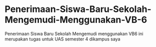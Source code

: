 # Penerimaan-Siswa-Baru-Sekolah-Mengemudi-Menggunakan-VB-6
Penerimaan Siswa Baru Sekolah Mengemudi menggunakan VB6 ini merupakan tugas untuk UAS semester 4 dikampus saya

